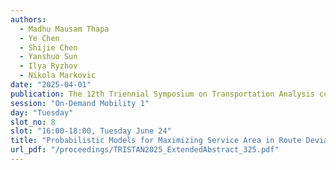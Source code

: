 ```yaml
---
authors:
  - Madhu Mausam Thapa
  - Ye Chen
  - Shijie Chen
  - Yanshuo Sun
  - Ilya Ryzhov
  - Nikola Markovic
date: "2025-04-01"
publication: The 12th Triennial Symposium on Transportation Analysis conference
session: "On-Demand Mobility 1"
day: "Tuesday"
slot_no: 8
slot: "16:00-18:00, Tuesday June 24"
title: "Probabilistic Models for Maximizing Service Area in Route Deviation Bus Transit Systems"
url_pdf: "/proceedings/TRISTAN2025_ExtendedAbstract_325.pdf"
---
```

